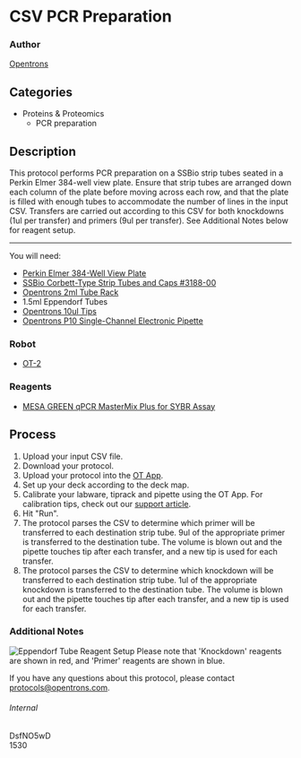 # CSV PCR Preparation

### Author
[Opentrons](http://www.opentrons.com/)

## Categories
* Proteins & Proteomics
    * PCR preparation

## Description
This protocol performs PCR preparation on a SSBio strip tubes seated in a Perkin Elmer 384-well view plate. Ensure that strip tubes are arranged down each column of the plate before moving across each row, and that the plate is filled with enough tubes to accommodate the number of lines in the input CSV. Transfers are carried out according to this CSV for both knockdowns (1ul per transfer) and primers (9ul per transfer). See Additional Notes below for reagent setup.

---

You will need:
* [Perkin Elmer 384-Well View Plate](http://www.perkinelmer.com/lab-products-and-services/application-support-knowledgebase/microplates/plate-dimensions.html#Microplatedimensionsworkingvolumespackagingandphotos-ViewPlate)
* [SSBio Corbett-Type Strip Tubes and Caps #3188-00](http://www.ssibio.com/pcr/strip-pcr-tubes-and-caps/corbett-type-strip-tubes-and-caps/3188-00)
* [Opentrons 2ml Tube Rack](https://shop.opentrons.com/collections/opentrons-tips/products/tube-rack-set-1)
* 1.5ml Eppendorf Tubes
* [Opentrons 10ul Tips](https://www.usascientific.com/tiponefiltertips.aspx)
* [Opentrons P10 Single-Channel Electronic Pipette](https://shop.opentrons.com/collections/ot-2-pipettes/products/single-channel-electronic-pipette)

### Robot
* [OT-2](https://opentrons.com/ot-2)

### Reagents
* [MESA GREEN qPCR MasterMix Plus for SYBR Assay](https://secure.eurogentec.com/product/research-mesa-green-qpcr-mastermix-plus-for-sybr-assay.html)

## Process
1. Upload your input CSV file.
2. Download your protocol.
3. Upload your protocol into the [OT App](https://opentrons.com/ot-app).
4. Set up your deck according to the deck map.
5. Calibrate your labware, tiprack and pipette using the OT App. For calibration tips, check out our [support article](https://support.opentrons.com/ot-2/getting-started-software-setup/deck-calibration).
6. Hit "Run".
7. The protocol parses the CSV to determine which primer will be transferred to each destination strip tube. 9ul of the appropriate primer is transferred to the destination tube. The volume is blown out and the pipette touches tip after each transfer, and a new tip is used for each transfer.
8. The protocol parses the CSV to determine which knockdown will be transferred to each destination strip tube. 1ul of the appropriate knockdown is transferred to the destination tube. The volume is blown out and the pipette touches tip after each transfer, and a new tip is used for each transfer.

### Additional Notes
![Eppendorf Tube Reagent Setup](https://s3.amazonaws.com/opentrons-protocol-library-website/custom-README-images/1530-university-of-bern/reagent_setup.png)
Please note that 'Knockdown' reagents are shown in red, and 'Primer' reagents are shown in blue.

If you have any questions about this protocol, please contact protocols@opentrons.com.

###### Internal
DsfNO5wD  
1530

